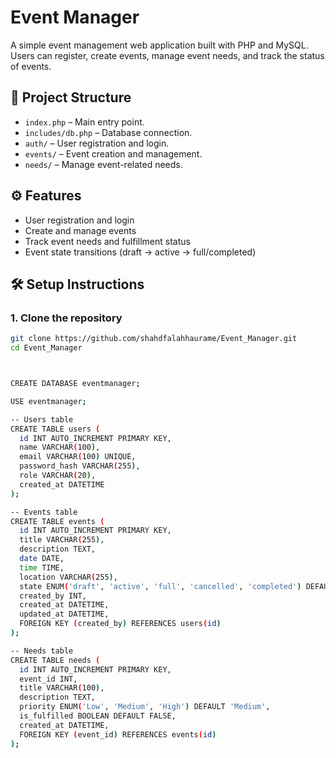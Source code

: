 # Event Manager

A simple event management web application built with PHP and MySQL. Users can register, create events, manage event needs, and track the status of events.

## 📁 Project Structure

- `index.php` – Main entry point.
- `includes/db.php` – Database connection.
- `auth/` – User registration and login.
- `events/` – Event creation and management.
- `needs/` – Manage event-related needs.

## ⚙️ Features

- User registration and login
- Create and manage events
- Track event needs and fulfillment status
- Event state transitions (draft → active → full/completed)

## 🛠️ Setup Instructions

### 1. Clone the repository

```bash
git clone https://github.com/shahdfalahhaurame/Event_Manager.git
cd Event_Manager



CREATE DATABASE eventmanager;

USE eventmanager;

-- Users table
CREATE TABLE users (
  id INT AUTO_INCREMENT PRIMARY KEY,
  name VARCHAR(100),
  email VARCHAR(100) UNIQUE,
  password_hash VARCHAR(255),
  role VARCHAR(20),
  created_at DATETIME
);

-- Events table
CREATE TABLE events (
  id INT AUTO_INCREMENT PRIMARY KEY,
  title VARCHAR(255),
  description TEXT,
  date DATE,
  time TIME,
  location VARCHAR(255),
  state ENUM('draft', 'active', 'full', 'cancelled', 'completed') DEFAULT 'draft',
  created_by INT,
  created_at DATETIME,
  updated_at DATETIME,
  FOREIGN KEY (created_by) REFERENCES users(id)
);

-- Needs table
CREATE TABLE needs (
  id INT AUTO_INCREMENT PRIMARY KEY,
  event_id INT,
  title VARCHAR(100),
  description TEXT,
  priority ENUM('Low', 'Medium', 'High') DEFAULT 'Medium',
  is_fulfilled BOOLEAN DEFAULT FALSE,
  created_at DATETIME,
  FOREIGN KEY (event_id) REFERENCES events(id)
);
